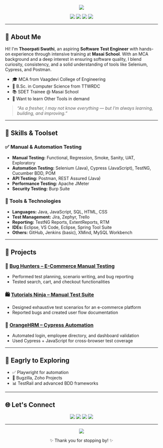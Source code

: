 <!-- PROFILE HEADER -->
<p align="center">
  <img src="https://readme-typing-svg.herokuapp.com?font=Fira+Code&weight=500&size=24&duration=4000&pause=1000&color=14F7F2&center=true&vCenter=true&width=700&lines=Hello%2C+I'm+Thoorpati+Swathi!;Aspiring+QA+Engineer+%7C+Test+Automation+Enthusiast;Lifelong+Learner+%7C+Always+Exploring+Tech" />
</p>

<p align="center">
  <img src="https://img.shields.io/badge/Role-Software%20Tester-blue?style=flat-square" />
  <img src="https://img.shields.io/badge/Tools-Selenium%2C%20Cypress%2C%20Postman-green?style=flat-square" />
  <img src="https://img.shields.io/badge/Languages-Java%2C%20JavaScript%2C%20SQL-orange?style=flat-square" />
  <img src="https://img.shields.io/badge/Learning-Playwright%2C%20TestRail-lightgrey?style=flat-square" />
</p>

---

## 📖 About Me

Hi! I'm **Thoorpati Swathi**, an aspiring **Software Test Engineer** with hands-on experience through intensive training at **Masai School**. With an MCA background and a deep interest in ensuring software quality, I blend curiosity, consistency, and a solid understanding of tools like Selenium, Cypress, and Postman.

- 🎓 MCA from Vaagdevi College of Engineering  
- 📘 B.Sc. in Computer Science from TTWRDC  
- 📚 SDET Trainee @ Masai School  
- 🌱 Want to learn Other Tools in demand  

> *“As a fresher, I may not know everything — but I’m always learning, building, and improving.”*

---

## 🧪 Skills & Toolset

### ✅ Manual & Automation Testing
- **Manual Testing:** Functional, Regression, Smoke, Sanity, UAT, Exploratory  
- **Automation Testing:** Selenium (Java), Cypress (JavaScript), TestNG, Cucumber BDD, POM  
- **API Testing:** Postman, REST Assured (Java)  
- **Performance Testing:** Apache JMeter  
- **Security Testing:** Burp Suite  

### 🧰 Tools & Technologies
- **Languages:** Java, JavaScript, SQL, HTML, CSS  
- **Test Management:** Jira, Zephyr, Trello  
- **Reporting:** TestNG Reports, ExtentReports, RTM  
- **IDEs:** Eclipse, VS Code, Eclipse, Spring Tool Suite  
- **Others:** GitHub, Jenkins (basic), XMind, MySQL Workbench  

---

## 📁 Projects

### 🚀 [Bug Hunters – E-Commerce Manual Testing](https://github.com/swathi-T3/Construct-Week-Project-1-Manual-Testing--BUG-HUNTERS--MASAI.git)
- Performed test planning, scenario writing, and bug reporting  
- Tested search, cart, and checkout functionalities  

### 🛍️ [Tutorials Ninja – Manual Test Suite](https://github.com/swathi-T3/Build-Week-Project-2-Manual-Testing-TUTORIALS-NINJA---MASAI.git)
- Designed exhaustive test scenarios for an e-commerce platform  
- Reported bugs and created user flow documentation  

### 💼 [OrangeHRM – Cypress Automation](https://github.com/swathi-T3/Build-Week-Project-3-MT-AT-CYPRESS-ORANGEHRM-MASAI-.git)
- Automated login, employee directory, and dashboard validation  
- Used Cypress + JavaScript for cross-browser test coverage  

---

## 🎯 Eagrly to Exploring

- ✅ Playwright for automation  
- 🐞 Bugzilla, Zoho Projects  
- 📊 TestRail and advanced BDD frameworks  

---

## 🌐 Let's Connect

<p align="center">
  <a href="https://www.linkedin.com/in/thoorpati-swathi-41452525a"><img src="https://img.shields.io/badge/LinkedIn-Follow-blue?style=for-the-badge&logo=linkedin" /></a>
  <a href="https://github.com/swathi-T3"><img src="https://img.shields.io/badge/GitHub-Profile-lightgrey?style=for-the-badge&logo=github" /></a>
  <a href="mailto:swathithoorpati03@gmail.com"><img src="https://img.shields.io/badge/Email-Contact-red?style=for-the-badge&logo=gmail" /></a>
  <a href="https://in.docworkspace.com/d/sINjsguDBAfKkyMEG"><img src="https://img.shields.io/badge/Resume-View-orange?style=for-the-badge&logo=read-the-docs" /></a>
</p>

---

<p align="center">
  <img src="https://komarev.com/ghpvc/?username=swathi-T3&label=Profile%20views&color=0e75b6&style=flat" />
</p>

<p align="center">✨ Thank you for stopping by! ✨</p>
